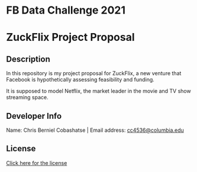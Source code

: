 # FB Data Challenge 2021

# ZuckFlix Project Proposal

## Description

In this repository is my project proposal for ZuckFlix, a new venture that
Facebook is hypothetically assessing feasibility and funding.

It is supposed to model Netflix, the market leader in the movie and TV show
streaming space.

## Developer Info

Name: Chris Berniel Cobashatse | Email address: cc4536@columbia.edu

## License
[Click here for the license](license)